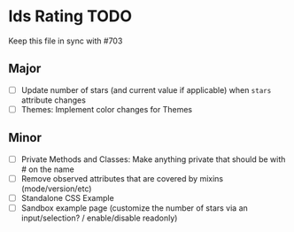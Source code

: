 # Ids Rating TODO

Keep this file in sync with #703

## Major

- [ ] Update number of stars (and current value if applicable) when `stars` attribute changes
- [ ] Themes: Implement color changes for Themes

## Minor

- [ ] Private Methods and Classes: Make anything private that should be with # on the name
- [ ] Remove observed attributes that are covered by mixins (mode/version/etc)
- [ ] Standalone CSS Example
- [ ] Sandbox example page (customize the number of stars via an input/selection? / enable/disable readonly)
